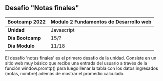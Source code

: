 ## Desafio "Notas finales"

|Bootcamp 2022|Modulo 2 Fundamentos de Desarrollo web|
|----|-----|
|**Unidad**|Javascript|
|**Día Bootcamp**|15/?|
|**Día Modulo**|11/18|


El desafío 'notas finales' es el primero desafio de la unidad. Consiste en un sitio web muy básico que recibe una entrada del usuario a través de la función window.promtp() para luego llenar la tabla con los datos ingresados (notas, nombre) además de mostrar el promedio calculado.
